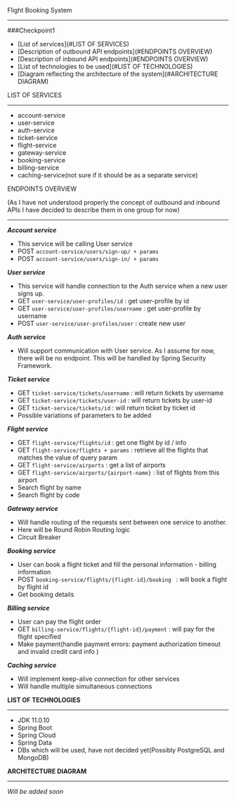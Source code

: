 Flight Booking System

---------

###Checkpoint1


* [List of services](#LIST OF SERVICES)
* [Description of outbound API endpoints](#ENDPOINTS OVERVIEW)
* [Description of inbound API endpoints](#ENDPOINTS OVERVIEW)
* [List of technologies to be used](#LIST OF TECHNOLOGIES)
* [Diagram reflecting the architecture of the system](#ARCHITECTURE DIAGRAM)


LIST OF SERVICES

--------
- account-service
- user-service
- auth-service
- ticket-service
- flight-service
- gateway-service
- booking-service
- billing-service
- caching-service(not sure if it should be as a separate service)

ENDPOINTS OVERVIEW

(As I have not understood properly the concept of outbound
and inbound APIs I have decided to describe them in one group for now)

---------

**_Account service_**
+ This service will be calling User service
+ POST `account-service/users/sign-up/ + params` 
+ POST `account-service/users/sign-in/ + params` 

**_User service_**
+ This service will handle connection to the Auth service
when a new user signs up.
+ GET `user-service/user-profiles/id` : get user-profile by id
+ GET `user-service/user-profiles/username` : get user-profile by username
+ POST `user-service/user-profiles/user` : create new user

**_Auth service_**
+ Will support communication with User service. As I assume for now, there will be no endpoint.
This will be handled by Spring Security Framework.

**_Ticket service_**
+ GET `ticket-service/tickets/username` : will return tickets by username
+ GET `ticket-service/tickets/user-id` : will return tickets by user-id
+ GET `ticket-service/tickets/id` : will return ticket by ticket id
+ Possible variations of parameters to be added

**_Flight service_**
+ GET `flight-service/flights/id` : get one flight by id / info
+ GET `flight-service/flights + params` : retrieve all the flights that matches the value of query param
+ GET `flight-service/airports` : get a list of airports
+ GET `flight-service/airports/{airport-name}` : list of flights from this airport
+ Search flight by name
+ Search flight by code

**_Gateway service_**
+ Will handle routing of the requests sent between one service to another.
+ Here will be Round Robin Routing logic
+ Circuit Breaker

**_Booking service_**
+ User can book a flight ticket and fill the personal information - billing information
+ POST `booking-service/flights/{flight-id}/booking ` : will book a flight by flight id
+ Get booking details

**_Billing service_**
+ User can pay the flight order
+ GET `billing-service/flights/{flight-id}/payment` : will pay for the flight specified
+ Make payment(handle payment errors: payment authorization timeout and invalid credit card info )


**_Caching service_**
+ Will implement keep-alive connection for other services
+ Will handle multiple simultaneous connections

**LIST OF TECHNOLOGIES**

-------
+ JDK 11.0.10
+ Spring Boot
+ Spring Cloud
+ Spring Data
+ DBs which will be used, have not decided yet(Possibly PostgreSQL and MongoDB)

**ARCHITECTURE DIAGRAM**

------

 *_Will be added soon_*
